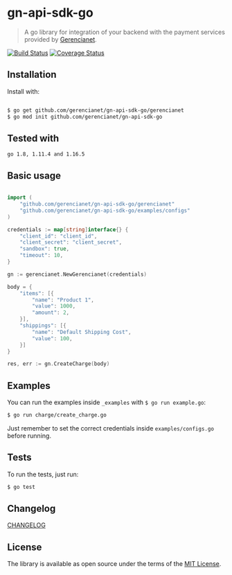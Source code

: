 # gn-api-sdk-go

> A go library for integration of your backend with the payment services
provided by [Gerencianet](http://gerencianet.com.br).

[![Build Status](https://travis-ci.org/gerencianet/gn-api-sdk-go.svg)](https://travis-ci.org/gerencianet/gn-api-sdk-go)
[![Coverage Status](https://coveralls.io/repos/github/gerencianet/gn-api-sdk-go/badge.svg?branch=master)](https://coveralls.io/github/gerencianet/gn-api-sdk-go?branch=master)

## Installation

Install with:

```bash

$ go get github.com/gerencianet/gn-api-sdk-go/gerencianet
$ go mod init github.com/gerencianet/gn-api-sdk-go
```
## Tested with
```
go 1.8, 1.11.4 and 1.16.5

```
## Basic usage

```go

import (
    "github.com/gerencianet/gn-api-sdk-go/gerencianet"
	"github.com/gerencianet/gn-api-sdk-go/examples/configs"
)

credentials := map[string]interface{} {
    "client_id": "client_id",
    "client_secret": "client_secret",
    "sandbox": true,
    "timeout": 10,
}

gn := gerencianet.NewGerencianet(credentials)

body = {
    "items": [{
        "name": "Product 1",
        "value": 1000,
        "amount": 2,
    }],
    "shippings": [{
        "name": "Default Shipping Cost",
        "value": 100,
    }]
}

res, err := gn.CreateCharge(body)

```

## Examples

You can run the examples inside `_examples` with
`$ go run example.go`:

```bash
$ go run charge/create_charge.go
```

Just remember to set the correct credentials inside `examples/configs.go` before running.

## Tests

To run the tests, just run:

```bash
$ go test
```

## Changelog

[CHANGELOG](CHANGELOG.md)


## License

The library is available as open source under the terms of the [MIT License](LICENSE).
